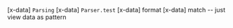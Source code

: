 [x-data] `Parsing`
[x-data] `Parser.test`
[x-data] format
[x-data] match -- just view data as pattern
